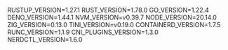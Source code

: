 RUSTUP_VERSION=1.27.1
RUST_VERSION=1.78.0
GO_VERSION=1.22.4
DENO_VERSION=1.44.1
NVM_VERSION=v0.39.7
NODE_VERSION=20.14.0
ZIG_VERSION=0.13.0
TINI_VERSION=v0.19.0
CONTAINERD_VERSION=1.7.5
RUNC_VERSION=1.1.9
CNI_PLUGINS_VERSION=1.3.0
NERDCTL_VERSION=1.6.0
